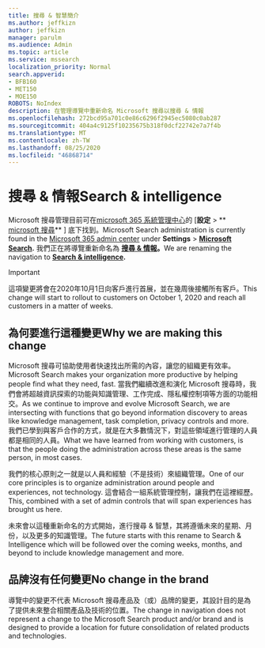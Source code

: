 ```yaml
---
title: 搜尋 & 智慧簡介
ms.author: jeffkizn
author: jeffkizn
manager: parulm
ms.audience: Admin
ms.topic: article
ms.service: mssearch
localization_priority: Normal
search.appverid:
- BFB160
- MET150
- MOE150
ROBOTS: NoIndex
description: 在管理導覽中重新命名 Microsoft 搜尋以搜尋 & 情報
ms.openlocfilehash: 272bcd95a701c0e86c6296f2945ec5080c0ab287
ms.sourcegitcommit: 404a4c9125f10235675b318f0dcf22742e7a7f4b
ms.translationtype: MT
ms.contentlocale: zh-TW
ms.lasthandoff: 08/25/2020
ms.locfileid: "46868714"
---
```

# <a name="search--intelligence"></a><span data-ttu-id="84a08-103">搜尋 & 情報</span><span class="sxs-lookup"><span data-stu-id="84a08-103">Search & intelligence</span></span>

<span data-ttu-id="84a08-104">Microsoft 搜尋管理目前可在[microsoft 365 系統管理中心](https://admin.microsoft.com)的 [**設定**  >  \*\* [microsoft 搜尋](https://admin.microsoft.com/Adminportal/Home#/MicrosoftSearch)\*\* ] 底下找到。</span><span class="sxs-lookup"><span data-stu-id="84a08-104">Microsoft Search administration is currently found in the  [Microsoft 365 admin center](https://admin.microsoft.com) under **Settings** > **[Microsoft Search](https://admin.microsoft.com/Adminportal/Home#/MicrosoftSearch).**</span></span> <span data-ttu-id="84a08-105">我們正在將導覽重新命名為 **[搜尋 & 情報](https://admin.microsoft.com/Adminportal/Home#/MicrosoftSearch)。**</span><span class="sxs-lookup"><span data-stu-id="84a08-105">We are renaming the navigation to **[Search & intelligence](https://admin.microsoft.com/Adminportal/Home#/MicrosoftSearch).**</span></span>

> [!Important]
> <span data-ttu-id="84a08-106">這項變更將會在2020年10月1日向客戶進行首展，並在幾周後接觸所有客戶。</span><span class="sxs-lookup"><span data-stu-id="84a08-106">This change will start to rollout to customers on October 1, 2020 and reach all customers in a matter of weeks.</span></span>

## <a name="why-we-are-making-this-change"></a><span data-ttu-id="84a08-107">為何要進行這種變更</span><span class="sxs-lookup"><span data-stu-id="84a08-107">Why we are making this change</span></span>

<span data-ttu-id="84a08-108">Microsoft 搜尋可協助使用者快速找出所需的內容，讓您的組織更有效率。</span><span class="sxs-lookup"><span data-stu-id="84a08-108">Microsoft Search makes your organization more productive by helping people find what they need, fast.</span></span> <span data-ttu-id="84a08-109">當我們繼續改進和演化 Microsoft 搜尋時，我們會將超越資訊探索的功能與知識管理、工作完成、隱私權控制項等方面的功能相交。</span><span class="sxs-lookup"><span data-stu-id="84a08-109">As we continue to improve and evolve Microsoft Search, we are intersecting with functions that go beyond information discovery to areas like knowledge management, task completion, privacy controls and more.</span></span>
<span data-ttu-id="84a08-110">我們已學到與客戶合作的方式，就是在大多數情況下，對這些領域進行管理的人員都是相同的人員。</span><span class="sxs-lookup"><span data-stu-id="84a08-110">What we have learned from working with customers, is that the people doing the administration across these areas is the same person, in most cases.</span></span>

<span data-ttu-id="84a08-111">我們的核心原則之一就是以人員和經驗（不是技術）來組織管理。</span><span class="sxs-lookup"><span data-stu-id="84a08-111">One of our core principles is to organize administration around people and experiences, not technology.</span></span> <span data-ttu-id="84a08-112">這會結合一組系統管理控制，讓我們在這裡經歷。</span><span class="sxs-lookup"><span data-stu-id="84a08-112">This, combined with a set of admin controls that will span experiences has brought us here.</span></span>

<span data-ttu-id="84a08-113">未來會以這種重新命名的方式開始，進行搜尋 & 智慧，其將遵循未來的星期、月份，以及更多的知識管理。</span><span class="sxs-lookup"><span data-stu-id="84a08-113">The future starts with this rename to Search & Intelligence which will be followed over the coming weeks, months, and beyond to include knowledge management and more.</span></span>

## <a name="no-change-in-the-brand"></a><span data-ttu-id="84a08-114">品牌沒有任何變更</span><span class="sxs-lookup"><span data-stu-id="84a08-114">No change in the brand</span></span>

<span data-ttu-id="84a08-115">導覽中的變更不代表 Microsoft 搜尋產品及（或）品牌的變更，其設計目的是為了提供未來整合相關產品及技術的位置。</span><span class="sxs-lookup"><span data-stu-id="84a08-115">The change in navigation does not represent a change to the Microsoft Search product and/or brand and is designed to provide a location for future consolidation of related products and technologies.</span></span>
